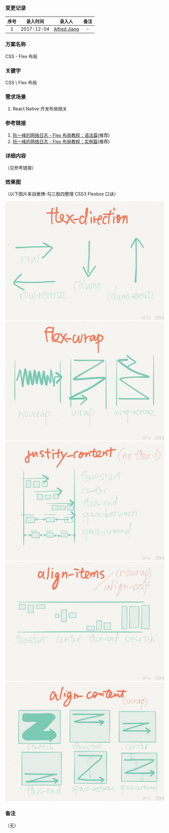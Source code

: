 ### 变更记录

| 序号 | 录入时间 | 录入人 | 备注 |
|:--------:|:--------:|:--------:|:--------:|
| 1 | 2017-12-04 | [Alfred Jiang](https://github.com/viktyz) | - |

### 方案名称

CSS - Flex 布局

### 关键字

CSS \ Flex 布局

### 需求场景

1. React Native 开发布局相关

### 参考链接

1. [阮一峰的网络日志 - Flex 布局教程：语法篇](http://www.ruanyifeng.com/blog/2015/07/flex-grammar.html)(推荐)
2. [阮一峰的网络日志 - Flex 布局教程：实例篇](http://www.ruanyifeng.com/blog/2015/07/flex-examples.html)(推荐)

### 详细内容
（见参考链接）

### 效果图
（以下图片来自微博-勾三股四整理 CSS3 Flexbox 口诀）

![Image_00244_00001](Images/Image_00244_00001.jpg)
![Image_00244_00002](Images/Image_00244_00002.jpg)
![Image_00244_00003](Images/Image_00244_00003.jpg)
![Image_00244_00004](Images/Image_00244_00004.jpg)
![Image_00244_00005](Images/Image_00244_00005.jpg)

### 备注
（无）